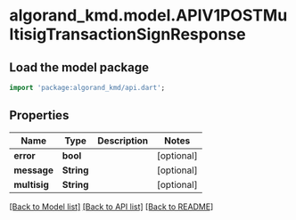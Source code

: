 # algorand_kmd.model.APIV1POSTMultisigTransactionSignResponse

## Load the model package
```dart
import 'package:algorand_kmd/api.dart';
```

## Properties
Name | Type | Description | Notes
------------ | ------------- | ------------- | -------------
**error** | **bool** |  | [optional] 
**message** | **String** |  | [optional] 
**multisig** | **String** |  | [optional] 

[[Back to Model list]](../README.md#documentation-for-models) [[Back to API list]](../README.md#documentation-for-api-endpoints) [[Back to README]](../README.md)


